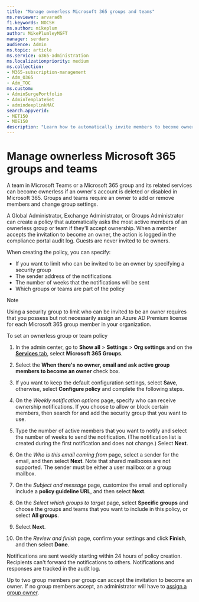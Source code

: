 ```yaml
---
title: "Manage ownerless Microsoft 365 groups and teams"
ms.reviewer: arvaradh
f1.keywords: NOCSH
ms.author: mikeplum
author: MikePlumleyMSFT
manager: serdars
audience: Admin
ms.topic: article
ms.service: o365-administration
ms.localizationpriority: medium
ms.collection: 
- M365-subscription-management 
- Adm_O365
- Adm_TOC
ms.custom: 
- AdminSurgePortfolio
- AdminTemplateSet
- admindeeplinkMAC
search.appverid:
- MET150
- MOE150
description: "Learn how to automatically invite members to become owners in an ownerless Microsoft 365 group or a team in Microsoft Teams."
---
```


# Manage ownerless Microsoft 365 groups and teams

A team in Microsoft Teams or a Microsoft 365 group and its related services can become ownerless if an owner's account is deleted or disabled in Microsoft 365. Groups and teams require an owner to add or remove members and change group settings.

A Global Administrator, Exchange Administrator, or Groups Administrator can create a policy that automatically asks the most active members of an ownerless group or team if they'll accept ownership. When a member accepts the invitation to become an owner, the action is logged in the compliance portal audit log. Guests are never invited to be owners.

When creating the policy, you can specify:
- If you want to limit who can be invited to be an owner by specifying a security group
- The sender address of the notifications
- The number of weeks that the notifications will be sent
- Which groups or teams are part of the policy

> [!Note]
> Using a security group to limit who can be invited to be an owner requires that you possess but not necessarily assign an Azure AD Premium license for each Microsoft 365 group member in your organization.

To set an ownerless group or team policy

1. In the admin center, go to **Show all** \> **Settings** \> **Org settings** and on the <a href="https://go.microsoft.com/fwlink/p/?linkid=2053743" target="_blank">**Services** tab</a>, select **Microsoft 365 Groups**.

1. Select the **When there's no owner, email and ask active group members to become an owner** check box.

1. If you want to keep the default configuration settings, select **Save**, otherwise, select **Configure policy** and complete the following steps.

1. On the *Weekly notification options* page, specify who can receive ownership notifications. If you choose to allow or block certain members, then search for and add the security group that you want to use.

1. Type the number of active members that you want to notify and select the number of weeks to send the notification. (The notification list is created during the first notification and does not change.) Select **Next**.

1. On the *Who is this email coming from* page, select a sender for the email, and then select **Next**. Note that shared mailboxes are not supported. The sender must be either a user mailbox or a group mailbox.

1. On the *Subject and message* page, customize the email and optionally include a **policy guideline URL**, and then select **Next**.

1. On the *Select which groups to target* page, select **Specific groups** and choose the groups and teams that you want to include in this policy, or select **All groups**.

1. Select **Next**.

1. On the *Review and finish* page, confirm your settings and click **Finish**, and then select **Done**.

Notifications are sent weekly starting within 24 hours of policy creation. Recipients can't forward the notifications to others. Notifications and responses are tracked in the audit log.

Up to two group members per group can accept the invitation to become an owner. If no group members accept, an administrator will have to [assign a group owner](/admin/create-groups/add-or-remove-members-from-groups).


